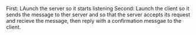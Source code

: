 First: LAunch the server so it starts listening
Second: Launch the client so it sends the message to ther server and so that the server accepts its request and recieve the message, then reply with a confirmation messgae to the client.